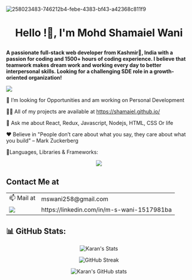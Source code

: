 ![258023483-746212b4-febe-4383-bf43-a42368c811f9](https://github.com/karnking/karnking/assets/68837552/4ff069dd-5c5c-4a58-98de-5207fd6c235e)

# **<p align="center">Hello <devlopers/>!👋, I'm Mohd Shamaiel Wani</p>**
**A passionate full-stack web developer from Kashmir🍁, India with a passion for coding and 1500+ hours of coding experience. I believe that teamwork makes dream work and working every day to better interpersonal skills. Looking for a challenging SDE role in a growth-oriented organization!**

![](https://komarev.com/ghpvc/?username=shamaiel&label=Profile%20views&color=0e75b6&style=flat)


🌱 I’m looking for Opportunities and am working on Personal Development

👨‍💻 All of my projects are available at https://shamaiel.github.io/

💬 Ask me about React, Redux, Javascript, Nodejs, HTML, CSS Or life

 :heart: Believe in "People don’t care about what you say, they care about what you build" – Mark Zuckerberg

🧩Languages, Libraries & Frameworks:
<p align="center">
  <a href="https://skillicons.dev">
    <img src="https://skillicons.dev/icons?i=react,js,html,css,redux,tailwind,python,java,git" />
  </a>
</p>

## Contact Me at 

<table>
  <tr>
   <td>📫 Mail at</td>
   <td>mswani258@gmail.com</td>
   </tr>
  <tr>
    <td valign="end"><a target="_blank" href="https://linkedin.com/in/m-s-wani-1517981ba"><img src="https://img.shields.io/badge/LinkedIn-0077B5?style=for-the-badge&logo=linkedin&logoColor=white" /></a></td>
    <td valign="center">https://linkedin.com/in/m-s-wani-1517981ba</td>
  </tr>
</table>

## 📊 **GitHub Stats**:

<div align="center">

![Karan's Stats](https://github-readme-stats.vercel.app/api/top-langs?username=shamaiel&show_icons=true&locale=en&layout=compact)

![GitHub Streak](https://github-readme-stats.vercel.app/api?username=shamaiel&show_icons=true&locale=en)
  
![Karan's GitHub stats](https://github-readme-stats.vercel.app/api?username=shamaiel&show_icons=true&theme=radical)

</div>
